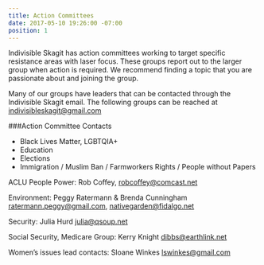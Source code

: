 ```yaml
---
title: Action Committees
date: 2017-05-10 19:26:00 -07:00
position: 1
---
```


Indivisible Skagit has action committees working to target specific resistance areas with laser focus. These groups report out to the larger group when action is required. We recommend finding a topic that you are passionate about and joining the group.

Many of our groups have leaders that can be contacted through the Indivisible Skagit email. The following groups can be reached at indivisibleskagit@gmail.com

###Action Committee Contacts

* Black Lives Matter, LGBTQIA+
* Education
* Elections
* Immigration / Muslim Ban / Farmworkers Rights / People without Papers


ACLU People Power: Rob Coffey, robcoffey@comcast.net

Environment: Peggy Ratermann & Brenda Cunningham ratermann.peggy@gmail.com, nativegarden@fidalgo.net 

Security:  Julia Hurd julia@qsoup.net

Social Security, Medicare Group: Kerry Knight dibbs@earthlink.net

Women’s issues lead contacts: Sloane Winkes lswinkes@gmail.com

